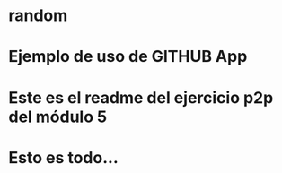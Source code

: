# random
# Ejemplo de uso de GITHUB App
# Este es el readme del ejercicio p2p del módulo 5
# Esto es todo...
